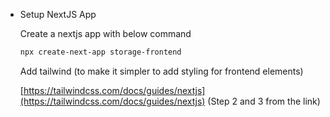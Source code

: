 - Setup NextJS App
    
    Create a nextjs app with below command
    
    ```bash
    npx create-next-app storage-frontend
    ```
    
    Add tailwind (to make it simpler to add styling for frontend elements)
    
    [https://tailwindcss.com/docs/guides/nextjs](https://tailwindcss.com/docs/guides/nextjs) (Step 2 and 3 from the link)
